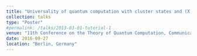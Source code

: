 ```yaml
---
title: "Universality of quantum computation with cluster states and (X,Y)-plane measurements"
collection: talks
type: "Poster"
#permalink: /talks/2013-03-01-tutorial-1
venue: "11th Conference on the Theory of Quantum Computation, Communication and Cryptography (TQC)"
date: 2016-09-27
location: "Berlin, Germany"
---
```

